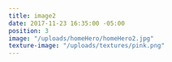 ```yaml
---
title: image2
date: 2017-11-23 16:35:00 -05:00
position: 3
image: "/uploads/homeHero/homeHero2.jpg"
texture-image: "/uploads/textures/pink.png"
---
```


